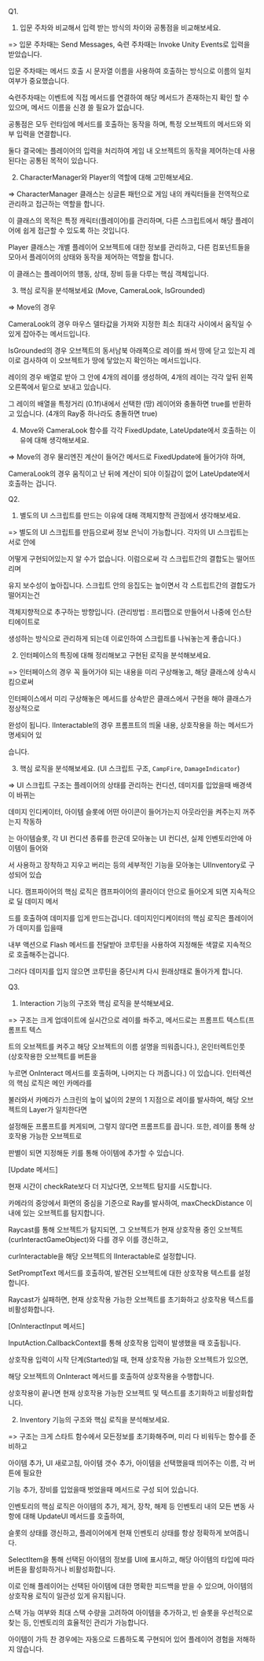 Q1.

1) 입문 주차와 비교해서 입력 받는 방식의 차이와 공통점을 비교해보세요.

=> 입문 주차때는 Send Messages, 숙련 주차때는 Invoke Unity Events로 입력을 받았습니다.

입문 주차때는 메서드 호출 시 문자열 이름을 사용하여 호출하는 방식으로 이름의 일치여부가 중요했습니다.

숙련주차때는 이벤트에 직접 메서드를 연결하여 해당 메서드가 존재하는지 확인 할 수 있으며, 메서드 이름을 신경 쓸 필요가 없습니다.

공통점은 모두 런타임에 메서드를 호출하는 동작을 하며, 특정 오브젝트의 메서드와 외부 입력을 연결합니다.

둘다 결국에는 플레이어의 입력을 처리하여 게임 내 오브젝트의 동작을 제어하는데 사용된다는 공통된 목적이 있습니다.

2) CharacterManager와 Player의 역할에 대해 고민해보세요.

=> CharacterManager 클래스는 싱글톤 패턴으로 게임 내의 캐릭터들을 전역적으로 관리하고 접근하는 역할을 합니다.

이 클래스의 목적은 특정 캐릭터(플레이어)를 관리하며, 다른 스크립트에서 해당 플레이어에 쉽게 접근할 수 있도록 하는 것입니다.

Player 클래스는 개별 플레이어 오브젝트에 대한 정보를 관리하고, 다른 컴포넌트들을 모아서 플레이어의 상태와 동작을 제어하는 역할을 합니다.

이 클래스는 플레이어의 행동, 상태, 장비 등을 다루는 핵심 객체입니다.

3) 핵심 로직을 분석해보세요 (Move, CameraLook, IsGrounded)

=> Move의 경우 

CameraLook의 경우 마우스 델타값을 가져와 지정한 최소 최대각 사이에서 움직일 수 있게 잡아주는 메서드입니다. 

IsGrounded의 경우 오브젝트의 동서남북 아래쪽으로 레이를 쏴서 땅에 닫고 있는지 레이로 검사하여 이 오브젝트가 땅에 닿았는지 확인하는 메서드입니다.

레이의 경우 배열로 받아 그 안에 4개의 레이를 생성하여, 4개의 레이는 각각 앞뒤 왼쪽오른쪽에서 밑으로 보내고 있습니다. 

그 레이의 배열을 특정거리 (0.1f)내에서 선택한 (땅) 레이어와 충돌하면 true를 반환하고 있습니다. (4개의 Ray중 하나라도 충돌하면 true)

4) Move와 CameraLook 함수를 각각 FixedUpdate, LateUpdate에서 호출하는 이유에 대해 생각해보세요.

=> Move의 경우 물리엔진 계산이 들어간 메서드로 FixedUpdate에 들어가야 하며,

CameraLook의 경우 움직이고 난 뒤에 계산이 되야 이질감이 없어 LateUpdate에서 호출하는 겁니다.

Q2.

1) 별도의 UI 스크립트를 만드는 이유에 대해 객체지향적 관점에서 생각해보세요.

=> 별도의 UI 스크립트를 만듬으로써 정보 은닉이 가능합니다. 각자의 UI 스크립트는 서로 안에

어떻게 구현되어있는지 알 수가 없습니다. 이럼으로써 각 스크립트간의 결합도는 떨어뜨리며

유지 보수성이 높아집니다. 스크립트 안의 응집도는 높이면서 각 스트립트간의 결합도가 떨어지는건

객체지향적으로 추구하는 방향입니다. (관리방법 : 프리팹으로 만들어서 나중에 인스탄티에이트로

생성하는 방식으로 관리하게 되는데 이로인하여 스크립트를 나눠놓는게 좋습니다.)

2) 인터페이스의 특징에 대해 정리해보고 구현된 로직을 분석해보세요.

=> 인터페이스의 경우 꼭 들어가야 되는 내용을 미리 구상해놓고, 해당 클래스에 상속시킴으로써

인터페이스에서 미리 구상해놓은 메서드를 상속받은 클래스에서 구현을 해야 클래스가 정상적으로

완성이 됩니다.  IInteractable의 경우 프롬프트의 띄울 내용, 상호작용을 하는 메서드가 명세되어 있

습니다.

3) 핵심 로직을 분석해보세요. (UI 스크립트 구조, `CampFire`, `DamageIndicator`)

=> UI 스크립트 구조는 플레이어의 상태를 관리하는 컨디션, 데미지를 입었을때 배경색이 바뀌는

데미지 인디케이터, 아이템 슬롯에 어떤 아이콘이 들어가는지 아웃라인을 켜주는지 꺼주는지 작동하

는 아이템슬롯, 각 UI 컨디션 종류를 한군데 모아놓는 UI 컨디션, 실제 인벤토리안에 아이템이 들어와

서 사용하고 장착하고 지우고 버리는 등의 세부적인 기능을 모아놓는 UIInventory로 구성되어 있습

니다. 캠프파이어의 핵심 로직은 캠프파이어의 콜라이더 안으로 들어오게 되면 지속적으로 딜 데미지 메서

드를 호출하여 데미지를 입게 만드는겁니다. 데미지인디케이터의 핵심 로직은 플레이어가 데미지를 입을때

내부 액션으로 Flash 메서드를 전달받아 코루틴을 사용하여 지정해둔 색깔로 지속적으로 호출해주는겁니다.

그러다 데미지를 입지 않으면 코루틴을 중단시켜 다시 원래상태로 돌아가게 합니다.

Q3.

1) Interaction 기능의 구조와 핵심 로직을 분석해보세요.

=> 구조는 크게 업데이트에 실시간으로 레이를 쏴주고, 메서드로는 프롬프트 텍스트(프롬프트 텍스

트의 오브젝트를 켜주고 해당 오브젝트의 이름 설명을 띄워줍니다.), 온인터렉트인풋 (상호작용한 오브젝트를 버튼을

누르면 OnInteract 메서드를 호출하며, 나머지는 다 꺼줍니다.) 이 있습니다. 인터렉션의 핵심 로직은 메인 카메라를

불러와서 카메라가 스크린의 높이 넓이의 2분의 1 지점으로 레이를 발사하여, 해당 오브젝트의 Layer가 일치한다면

설정해둔 프롬프트를 켜게되며, 그렇지 않다면 프롬프트를 끕니다. 또한, 레이를 통해 상호작용 가능한 오브젝트로

판별이 되면 지정해둔 키를 통해 아이템에 추가할 수 있습니다.

[Update 메서드]

현재 시간이 checkRate보다 더 지났다면, 오브젝트 탐지를 시도합니다.

카메라의 중앙에서 화면의 중심을 기준으로 Ray를 발사하여, maxCheckDistance 이내에 있는 오브젝트를 탐지합니다.

Raycast를 통해 오브젝트가 탐지되면, 그 오브젝트가 현재 상호작용 중인 오브젝트(curInteractGameObject)와 다를 경우 이를 갱신하고,

curInteractable을 해당 오브젝트의 IInteractable로 설정합니다.

SetPromptText 메서드를 호출하여, 발견된 오브젝트에 대한 상호작용 텍스트를 설정합니다.

Raycast가 실패하면, 현재 상호작용 가능한 오브젝트를 초기화하고 상호작용 텍스트를 비활성화합니다.

[OnInteractInput 메서드]

InputAction.CallbackContext를 통해 상호작용 입력이 발생했을 때 호출됩니다.

상호작용 입력이 시작 단계(Started)일 때, 현재 상호작용 가능한 오브젝트가 있으면,

해당 오브젝트의 OnInteract 메서드를 호출하여 상호작용을 수행합니다.

상호작용이 끝나면 현재 상호작용 가능한 오브젝트 및 텍스트를 초기화하고 비활성화합니다.

2) Inventory 기능의 구조와 핵심 로직을 분석해보세요.

=> 구조는 크게 스타트 함수에서 모든정보를 초기화해주며, 미리 다 비워두는 함수를 준비하고

아이템 추가, UI 새로고침, 아이템 갯수 추가, 아이템을 선택했을때 띄어주는 이름, 각 버튼에 필요한 

기능 추가, 장비를 입었을때 벗었을때 메서드로 구성 되어 있습니다.

인벤토리의 핵심 로직은 아이템의 추가, 제거, 장착, 해제 등 인벤토리 내의 모든 변동 사항에 대해 UpdateUI 메서드를 호출하여,

슬롯의 상태를 갱신하고, 플레이어에게 현재 인벤토리 상태를 항상 정확하게 보여줍니다.

SelectItem을 통해 선택된 아이템의 정보를 UI에 표시하고, 해당 아이템의 타입에 따라 버튼을 활성화하거나 비활성화합니다.

이로 인해 플레이어는 선택된 아이템에 대한 명확한 피드백을 받을 수 있으며, 아이템의 상호작용 로직이 일관성 있게 유지됩니다.

스택 가능 여부와 최대 스택 수량을 고려하여 아이템을 추가하고, 빈 슬롯을 우선적으로 찾는 등, 인벤토리의 효율적인 관리가 가능합니다.

아이템이 가득 찬 경우에는 자동으로 드롭하도록 구현되어 있어 플레이어 경험을 저해하지 않습니다.
